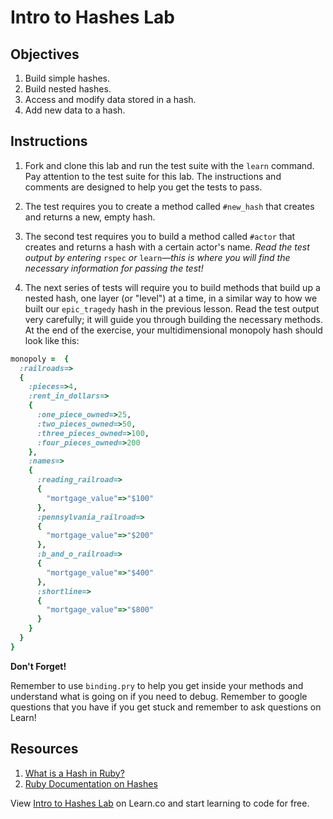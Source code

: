 # Intro to Hashes Lab

## Objectives

1. Build simple hashes.
2. Build nested hashes.
3. Access and modify data stored in a hash.
4. Add new data to a hash.

## Instructions

1. Fork and clone this lab and run the test suite with the `learn` command. Pay
   attention to the test suite for this lab. The instructions and comments are
   designed to help you get the tests to pass.

2. The test requires you to create a method called `#new_hash` that creates and
   returns a new, empty hash.

3. The second test requires you to build a method called `#actor` that creates
   and returns a hash with a certain actor's name. _Read the test output by
   entering_ `rspec` _or_ `learn`_—this is where you will find the necessary
   information for passing the test!_

4. The next series of tests will require you to build methods that build up a
   nested hash, one layer (or "level") at a time, in a similar way to how we built
   our `epic_tragedy` hash in the previous lesson. Read the test output very
   carefully; it will guide you through building the necessary methods. At the end
   of the exercise, your multidimensional monopoly hash should look like this:

```ruby
monopoly =  {
  :railroads=>
  {
    :pieces=>4,
    :rent_in_dollars=>
    {
      :one_piece_owned=>25,
      :two_pieces_owned=>50,
      :three_pieces_owned=>100,
      :four_pieces_owned=>200
    },
    :names=>
    {
      :reading_railroad=>
      {
        "mortgage_value"=>"$100"
      },
      :pennsylvania_railroad=>
      {
        "mortgage_value"=>"$200"
      },
      :b_and_o_railroad=>
      {
        "mortgage_value"=>"$400"
      },
      :shortline=>
      {
        "mortgage_value"=>"$800"
      }
    }
  }
}
```

**Don't Forget!**

Remember to use `binding.pry` to help you get inside your methods and understand
what is going on if you need to debug. Remember to google questions that you
have if you get stuck and remember to ask questions on Learn!

## Resources

1. [What is a Hash in Ruby?](http://ruby.about.com/od/rubyfeatures/a/hashes.htm)
2. [Ruby Documentation on Hashes](http://ruby-doc.org/core-2.1.3/Hash.html)

<p data-visibility='hidden'>View <a href='https://learn.co/lessons/ruby-intro-to-hashes-lab' title='Intro to Hashes Lab'>Intro to Hashes Lab</a> on Learn.co and start learning to code for free.</p>
